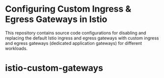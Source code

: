 # Configuring Custom Ingress & Egress Gateways in Istio

This repository contains source code configurations for disabling and replacing the default Istio ingress and egress gateways with custom ingress and egress gateways (dedicated application gateways) for different workloads. 



# istio-custom-gateways

